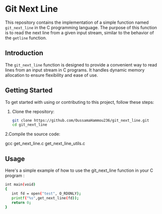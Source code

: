 # Git Next Line

This repository contains the implementation of a simple function named `git_next_line` in the C programming language. The purpose of this function is to read the next line from a given input stream, similar to the behavior of the `getline` function.

## Introduction

The `git_next_line` function is designed to provide a convenient way to read lines from an input stream in C programs. It handles dynamic memory allocation to ensure flexibility and ease of use.

## Getting Started

To get started with using or contributing to this project, follow these steps:

1. Clone the repository:
   ```bash
   git clone https://github.com/OussamaHammou236/git_next_line.git
   cd git_next_line
2.Compile the source code:
   
   gcc get_next_line.c get_next_line_utils.c

## Usage

   Here's a simple example of how to use the git_next_line function in your C program :
   ```bash
   int main(void)
   {
      int fd = open("test", O_RDONLY);
      printf("%s",get_next_line(fd));
      return 0;
   }
